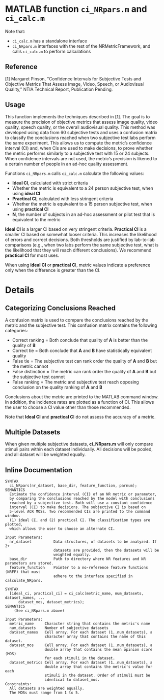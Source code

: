 # MATLAB function `ci_NRpars.m` and `ci_calc.m`

Note that:
* `ci_calc.m` has a standalone interface
* `ci_NRpars.m` interfaces with the rest of the NRMetricFramework, and calls `ci_calc.m` to perform calculations

## Reference

[1] Margaret Pinson, "Confidence Intervals for Subjective Tests and Objective Metrics That Assess Image, Video, Speech, or Audiovisual Quality," NTIA Technical Report, Publication Pending.

## Usage

This function implements the techniques described in [1]. The goal is to measure the precision of objective metrics that assess image quality, video quality, speech quality, or the overall audiovisual quality. This method was developed using data from 60 subjective tests and uses a confusion matrix to classify the conclusions reached when two subjective test labs perform the same experiment. This allows us to compute the metric’s confidence interval (CI) and, when CIs are used to make decisions, to prove whether the metric performs similarly to a subjective test with 15 or 24 subjects. When confidence intervals are not used, the metric’s precision is likened to a certain number of people in an ad-hoc quality assessment.  

Functions `ci_NRpars.m` calls `ci_calc.m` calculate the following values:

* **Ideal CI**, calculated with strict criteria 
* Whether the metric is equivalent to a 24 person subjective test, when using **ideal CI** 
* **Practical CI**, calculated with less stringent criteria  
* Whether the metric is equivalent to a 15 person subjective test, when using **practical CI** 
* **N**, the number of subjects in an ad-hoc assessment or pilot test that is equivalent to the metric

**Ideal CI** is a larger CI based on very stringent criteria. **Practical CI** is a smaller CI based on somewhat looser criteria. This increases the likelihood of errors and correct decisions. Both thresholds are justified by lab-to-lab comparisons (e.g., when two labs perform the same subjective test, what is the likelihood that they will reach different conclusions). We recommend **practical CI** for most uses. 

When using **ideal CI** or **practical CI**, metric values indicate a preference only when the difference is greater than the CI.  

# Details

## Categorizing Conclusions Reached

A confusion matrix is used to compare the conclusions reached by the metric and the subjective test. This confusion matrix contains the following categories:

* Correct ranking = Both conclude that quality of **A** is better than the quality of **B** 
* Correct tie = Both conclude that **A** and **B** have statistically equivalent quality
* False tie = The subjective test can rank order the quality of **A** and **B** but the metric cannot
* False distinction = The metric can rank order the quality of **A** and **B** but the subjective test cannot
* False ranking = The metric and subjective test reach opposing conclusion on the quality ranking of **A** and **B** 

Conclusions about the metric are printed to the MATLAB command window. In addition, the incidence rates are plotted as a function of CI. This allows the user to choose a CI value other than those recommended.
 
Note that **Ideal CI** and **practical CI** do not assess the accuracy of a metric. 

## Multiple Datasets
When given multiple subjective datasets, **ci_NRpars.m** will only compare stimuli pairs within each dataset individually. All decisions will be pooled, and all dataset will be weighted equally. 


## Inline Documentation
```text
SYNTAX
  ci_NRpars(nr_dataset, base_dir, feature_function, parnum);
SEMANTICS
  Estimate the confidence interval (CI) of an NR metric or parameter, 
  by comparing the conclusions reached by the model with conclusions 
  reached by a subjective test. Both will use a constant confidence 
  interval (CI) to make decisions. The subjective CI is based on
  5-level ACR MOSs. Two recommended CIs are printed to the command window.
  (1) ideal CI, and (2) practical CI. The classification types are plotted, 
  which allows the user to choose an alternate CI.

Input Parameters:
  nr_dataset          Data structures, of datasets to be analyzed. If 2+
                      datasets are provided, then the datasets will be
                      weighted equally.
  base_dir            Path to directory where NR features and NR parameters are stored.
  feature_function    Pointer to a no-reference feature functions (NRFF) that must 
                      adhere to the interface specified in calculate_NRpars.
```

```text
SYNTAX
  [ideal_ci, practical_ci] = ci_calc(metric_name, num_datasets, dataset_names, ...
      dataset_mos, dataset_metrics);
SEMANTICS
    (See ci_NRpars.m above)

Input Parameters:
  metric_name     Character string that contains the metric's name
  num_datasets    Number of subjective datasets
  dataset_names   Cell array. For each dataset (1..num_datasets), a
                  character array that contains the name of this dataset.
  dataset_mos     Cell array. For each dataset (1..num_datasets), a
                  double array that contains the mean opinion score (MOS)
                  for each stimuli in the dataset.
  dataset_metrics Cell array. For each dataset (1..num_datasets), a
                  double array that contains the metric's value for each
                  stimuli in the dataset. Order of stimuli must be
                  identical to dataset_mos.
Constraints:
  All datasets are weighted equally.
  The MOSs must range from 1 to 5. 
```

